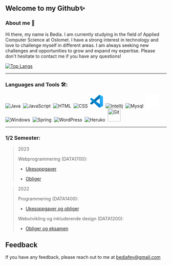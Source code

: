  ## Welcome to my Github✨
### About me 🚀
Hi there, my name is Bedia. I am currently studying in the field of Applied Computer Science at Oslomet.
I have a strong interest in technology and love to challenge myself in different areas. I am always seeking new challenges and opportunities to grow and expand my expertise. Please don't hesitate to contact me if you have any questions!

[![Top Langs](https://github-readme-stats.vercel.app/api/top-langs/?username=Bediafeyza&layout=compact&theme=rose_pine)](https://github.com/Bediafeyza/github-readme-stats)
***
### Languages and Tools 🛠:

<div>
  <img src="https://github.com/Bediafeyza/devicon/blob/master/icons/java/java-original.svg" title="Java" alt="Java" width="40" height="40"/>&nbsp;
  <img src="https://github.com/Bediafeyza/devicon/blob/master/icons/javascript/javascript-original.svg" title="JavaScript" alt="JavaScript" width="40" height="40"/>&nbsp;
  <img src="https://github.com/Bediafeyza/devicon/blob/master/icons/html5/html5-original.svg" title="HTML5" alt="HTML" width="40" height="40"/>&nbsp;
  <img src="https://github.com/Bediafeyza/devicon/blob/master/icons/css3/css3-original.svg"  title="CSS3" alt="CSS" width="40" height="40"/>&nbsp;
<img src="https://github.com/Bediafeyza/devicon/blob/master/icons/vscode/vscode-original.svg" title="VScode" alt="VScode" width="40" height="40"/>&nbsp;
<img src="https://github.com/yurijserrano/Github-Profile-Readme-Logos/blob/master/ides/intellij.svg" alt="Intellij" width="45" height="45"/>&nbsp;
<img src="https://github.com/Bediafeyza/devicon/blob/master/icons/mysql/mysql-original.svg" title="MySql" alt="Mysql" width="40" height="40"/>&nbsp;
<img src="https://github.com/logo/apple/blob/master/images/logo-white.svg" title="Apple" alt="Apple" width="40" height="40"/>&nbsp;
<img src="https://github.com/Bediafeyza/devicon/blob/master/icons/windows8/windows8-original.svg" title="Windows" alt="Windows" width="40" height="40"/>&nbsp;
  <img src="https://github.com/Bediafeyza/devicon/blob/master/icons/spring/spring-original.svg" title="Spring" alt="Spring" width="40"
  height="40"/>&nbsp;
<img src="https://github.com/Bediafeyza/devicon/blob/master/icons/wordpress/wordpress-plain.svg" title="WordPress" alt="WordPress" width="40" height="40"/>&nbsp;
 <img src="https://github.com/Bediafeyza/devicon/blob/master/icons/heroku/heroku-original.svg" title="Heruko" alt="Heruko" width="40" height="40"/>&nbsp;
  <img src="https://github.com/Bediafeyza/devicon/blob/master/icons/git/git-original.svg" title="Git" **alt="Git" width="40" height="40"/>
</div>

***
### 1/2 Semester:
>2023
>
> Webprogrammering (DATA1700):
> 
> - [Ukesoppgaver](https://github.com/Bediafeyza/UkesOppgaver_Data1700.git)
>
> - [Obliger](https://github.com/Bediafeyza/oblig1_Data1700.git)
> 

> 2022
> 
> Programmering (DATA1400):
> 
> - [Ukesoppgaver og obliger](https://github.com/Bediafeyza/Ukesoppgaver.git)
> 
> Webutvikling og inkluderende design (DATA1200):
> 
> - [Obliger og eksamen](https://github.com/Bediafeyza/obliger-og-eksamen.git)
>
## Feedback

If you have any feedback, please reach out to me at bediafey@gmail.com



 



